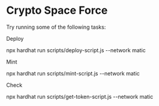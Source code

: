 # Crypto Space Force

Try running some of the following tasks:

Deploy

npx hardhat run scripts/deploy-script.js --network matic

Mint

npx hardhat run scripts/mint-script.js --network matic

Check

npx hardhat run scripts/get-token-script.js --network matic

